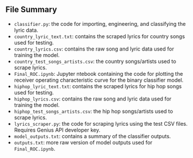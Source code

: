 ## File Summary
- `classifier.py`: the code for importing, engineering, and classifying the lyric data.
- `country_lyric_text.txt`: contains the scraped lyrics for country songs used for testing.
- `country_lyrics.csv`: contains the raw song and lyric data used for training the model.
- `country_test_songs_artists.csv`: the country songs/artists used to scrape lyrics.
- `Final_ROC.ipynb`: Jupyter ntebook containing the code for plotting the receiver operating characteristic curve for the binary classifier model.
- `hiphop_lyric_text.txt`: contains the scraped lyrics for hip hop songs used for testing.
- `hiphop_lyrics.csv`: contains the raw song and lyric data used for training the model.
- `hiphop_test_songs_artists.csv`: the hip hop songs/artists used to scrape lyrics.
- `lyrics_scraper.py`: the code for scraping lyrics using the test CSV files. Requires Genius API developer key.
- `model_outputs.txt`: contains a summary of the classifier outputs.
- `outputs.txt`: more raw version of model outputs used for `Final_ROC.ipynb`.